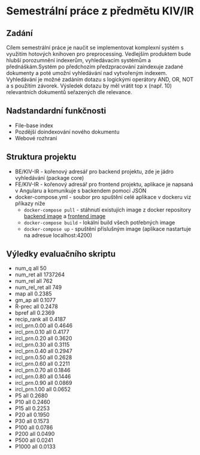 # Semestrální práce z předmětu KIV/IR

## Zadání
Cílem semestrální práce je naučit se implementovat komplexní systém s využitím hotových knihoven pro preprocessing.
Vedlejším produktem bude hlubší porozumnění indexerům, vyhledávacím systémům a přednáškám.Systém po předchozím 
předzpracování zaindexuje zadané dokumenty a poté umožní vyhledávání nad vytvořeným indexem. Vyhledávání je možné 
zadáním dotazu s logickými operátory AND, OR, NOT a s použitím závorek. Výsledek dotazu by měl vrátit top x (např. 10) 
relevantních dokumentů seřazených dle relevance.

 
## Nadstandardní funkčnosti
- File-base index
- Pozdější doindexování nového dokumentu
- Webové rozhraní

## Struktura projektu
* BE/KIV-IR - kořenový adresář pro backend projektu, zde je jádro vyhledávání (package core)
* FE/KIV-IR - kořenový adresář pro frontend projektu, aplikace je napsaná v Angularu a komunikuje s backendem pomocí JSON
* docker-compose.yml - soubor pro spuštění celé aplikace v dockeru viz příkazy níže
  * ```docker-compose pull``` - stáhnutí existujích image z docker repository [backend image](https://hub.docker.com/r/ondrejvane/ir-backend) a [frontend image](https://hub.docker.com/r/ondrejvane/ir-frontend)
  * ```docker-compose build``` - lokální build všech potřebných image
  * ```docker-compose up``` - spuštění příslušným image (aplikace nastartuje na adresue localhost:4200)
## Výledky evaluačního skriptu
- num_q          	all	50
- num_ret        	all	1737264
- num_rel        	all	762
- num_rel_ret    	all	749
- map            	all	0.2385
- gm_ap          	all	0.1077
- R-prec         	all	0.2478
- bpref          	all	0.2369
- recip_rank     	all	0.4187
- ircl_prn.0.00  	all	0.4646
- ircl_prn.0.10  	all	0.4177
- ircl_prn.0.20  	all	0.3620
- ircl_prn.0.30  	all	0.3115
- ircl_prn.0.40  	all	0.2947
- ircl_prn.0.50  	all	0.2628
- ircl_prn.0.60  	all	0.2211
- ircl_prn.0.70  	all	0.1846
- ircl_prn.0.80  	all	0.1446
- ircl_prn.0.90  	all	0.0869
- ircl_prn.1.00  	all	0.0652
- P5             	all	0.2680
- P10            	all	0.2460
- P15            	all	0.2253
- P20            	all	0.1950
- P30            	all	0.1573
- P100           	all	0.0786
- P200           	all	0.0490
- P500           	all	0.0241
- P1000          	all	0.0133
